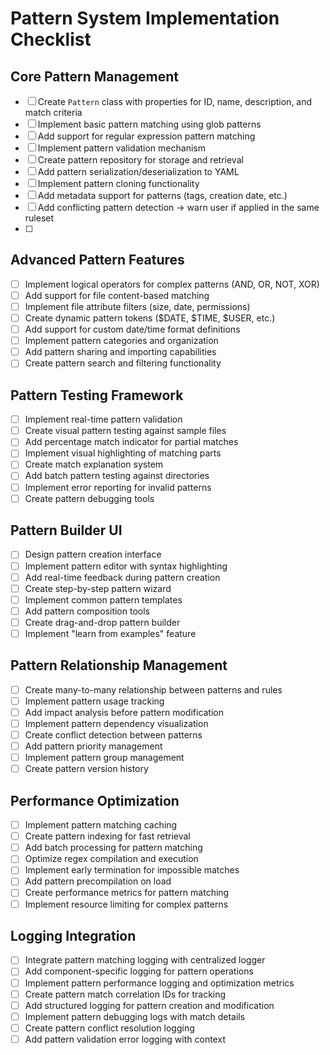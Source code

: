 # Pattern System Implementation Checklist

## Core Pattern Management
- [ ] Create `Pattern` class with properties for ID, name, description, and match criteria
- [ ] Implement basic pattern matching using glob patterns
- [ ] Add support for regular expression pattern matching 
- [ ] Implement pattern validation mechanism
- [ ] Create pattern repository for storage and retrieval
- [ ] Add pattern serialization/deserialization to YAML
- [ ] Implement pattern cloning functionality
- [ ] Add metadata support for patterns (tags, creation date, etc.)
- [ ] Add conflicting pattern detection -> warn user if applied in the same ruleset
- [ ] 

## Advanced Pattern Features
- [ ] Implement logical operators for complex patterns (AND, OR, NOT, XOR)
- [ ] Add support for file content-based matching
- [ ] Implement file attribute filters (size, date, permissions)
- [ ] Create dynamic pattern tokens ($DATE, $TIME, $USER, etc.)
- [ ] Add support for custom date/time format definitions
- [ ] Implement pattern categories and organization
- [ ] Add pattern sharing and importing capabilities
- [ ] Create pattern search and filtering functionality

## Pattern Testing Framework
- [ ] Implement real-time pattern validation
- [ ] Create visual pattern testing against sample files
- [ ] Add percentage match indicator for partial matches
- [ ] Implement visual highlighting of matching parts
- [ ] Create match explanation system
- [ ] Add batch pattern testing against directories
- [ ] Implement error reporting for invalid patterns
- [ ] Create pattern debugging tools

## Pattern Builder UI
- [ ] Design pattern creation interface
- [ ] Implement pattern editor with syntax highlighting
- [ ] Add real-time feedback during pattern creation
- [ ] Create step-by-step pattern wizard
- [ ] Implement common pattern templates
- [ ] Add pattern composition tools
- [ ] Create drag-and-drop pattern builder
- [ ] Implement "learn from examples" feature

## Pattern Relationship Management
- [ ] Create many-to-many relationship between patterns and rules
- [ ] Implement pattern usage tracking
- [ ] Add impact analysis before pattern modification
- [ ] Implement pattern dependency visualization
- [ ] Create conflict detection between patterns
- [ ] Add pattern priority management
- [ ] Implement pattern group management
- [ ] Create pattern version history

## Performance Optimization
- [ ] Implement pattern matching caching
- [ ] Create pattern indexing for fast retrieval
- [ ] Add batch processing for pattern matching
- [ ] Optimize regex compilation and execution
- [ ] Implement early termination for impossible matches
- [ ] Add pattern precompilation on load
- [ ] Create performance metrics for pattern matching
- [ ] Implement resource limiting for complex patterns

## Logging Integration
- [ ] Integrate pattern matching logging with centralized logger
- [ ] Add component-specific logging for pattern operations
- [ ] Implement pattern performance logging and optimization metrics
- [ ] Create pattern match correlation IDs for tracking
- [ ] Add structured logging for pattern creation and modification
- [ ] Implement pattern debugging logs with match details
- [ ] Create pattern conflict resolution logging
- [ ] Add pattern validation error logging with context

